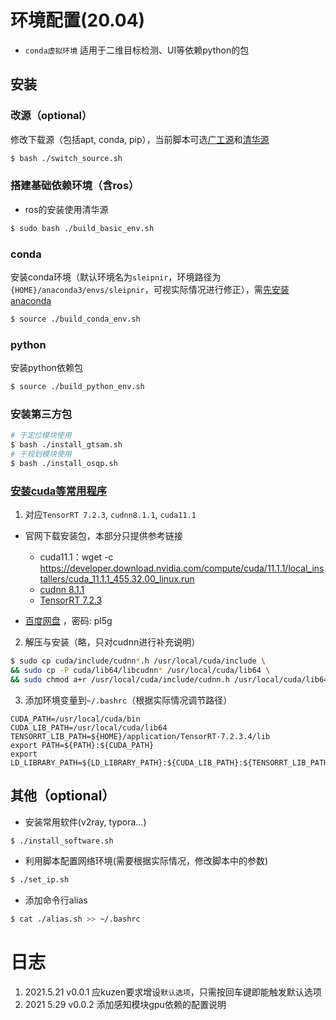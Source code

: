 # 环境配置(20.04)

- `conda虚拟环境` 适用于二维目标检测、UI等依赖python的包

## 安装

### 改源（optional）

修改下载源（包括apt, conda, pip），当前脚本可选[广工源](https://mirrors.gdut.edu.cn/)和[清华源](https://mirrors.tuna.tsinghua.edu.cn/)

```bash
$ bash ./switch_source.sh
```

### 搭建基础依赖环境（含ros）

- ros的安装使用清华源

```bash
$ sudo bash ./build_basic_env.sh
```

### conda

安装conda环境（默认环境名为`sleipnir`，环境路径为`{HOME}/anaconda3/envs/sleipnir`，可视实际情况进行修正），需[先安装anaconda](https://shimo.im/docs/Jc6dvgDcthPwhTH6)

```bash
$ source ./build_conda_env.sh
```

### python

安装python依赖包

``` bash
$ source ./build_python_env.sh
```

### 安装第三方包

```bash
# 于定位模块使用
$ bash ./install_gtsam.sh
# 于规划模块使用
$ bash ./install_osqp.sh
```

### [安装cuda等常用程序](https://shimo.im/docs/drhDv3c6k3HHjHrg)

1. 对应`TensorRT 7.2.3`, `cudnn8.1.1`, `cuda11.1`

- 官网下载安装包，本部分只提供参考链接
  - cuda11.1：wget -c https://developer.download.nvidia.com/compute/cuda/11.1.1/local_installers/cuda_11.1.1_455.32.00_linux.run
  - [cudnn 8.1.1](https://developer.nvidia.com/compute/machine-learning/tensorrt/secure/7.2.3/tars/TensorRT-7.2.3.4.Ubuntu-18.04.x86_64-gnu.cuda-11.1.cudnn8.1.tar.gz)
  - [TensorRT 7.2.3](https://developer.nvidia.com/compute/machine-learning/tensorrt/secure/7.2.3/tars/TensorRT-7.2.3.4.Ubuntu-18.04.x86_64-gnu.cuda-11.1.cudnn8.1.tar.gz)

- [百度网盘](https://pan.baidu.com/s/1cYyQcMq-FCrw2jlaUvufRg) ，密码: pl5g

2. 解压与安装（略，只对cudnn进行补充说明）

``` bash
$ sudo cp cuda/include/cudnn*.h /usr/local/cuda/include \
&& sudo cp -P cuda/lib64/libcudnn* /usr/local/cuda/lib64 \
&& sudo chmod a+r /usr/local/cuda/include/cudnn.h /usr/local/cuda/lib64/libcudnn*
```

3. 添加环境变量到`~/.bashrc`（根据实际情况调节路径）

```
CUDA_PATH=/usr/local/cuda/bin
CUDA_LIB_PATH=/usr/local/cuda/lib64
TENSORRT_LIB_PATH=${HOME}/application/TensorRT-7.2.3.4/lib
export PATH=${PATH}:${CUDA_PATH}
export LD_LIBRARY_PATH=${LD_LIBRARY_PATH}:${CUDA_LIB_PATH}:${TENSORRT_LIB_PATH}
```

## 其他（optional）

- 安装常用软件(v2ray, typora...) 

```bash
$ ./install_software.sh
```

- 利用脚本配置网络环境(需要根据实际情况，修改脚本中的参数)

```bash
$ ./set_ip.sh
```

- 添加命令行alias

```bash
$ cat ./alias.sh >> ~/.bashrc
```



# 日志

1. 2021.5.21 v0.0.1 应kuzen要求增设`默认选项`，只需按回车键即能触发默认选项
2. 2021 5.29 v0.0.2 添加感知模块gpu依赖的配置说明
